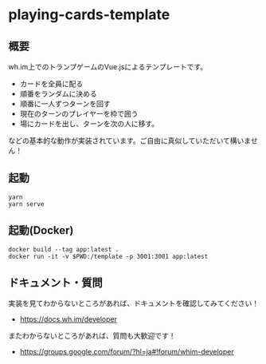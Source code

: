 # playing-cards-template

## 概要
wh.im上でのトランプゲームのVue.jsによるテンプレートです。
- カードを全員に配る
- 順番をランダムに決める
- 順番に一人ずつターンを回す
- 現在のターンのプレイヤーを枠で囲う
- 場にカードを出し、ターンを次の人に移す。

などの基本的な動作が実装されています。ご自由に真似していただいて構いません！

## 起動
``` 
yarn
yarn serve
``` 

## 起動(Docker)
```
docker build --tag app:latest . 
docker run -it -v $PWD:/template -p 3001:3001 app:latest
```

## ドキュメント・質問
実装を見てわからないところがあれば、ドキュメントを確認してみてください！
- https://docs.wh.im/developer

またわからないところがあれば、質問も大歓迎です！
- https://groups.google.com/forum/?hl=ja#!forum/whim-developer
